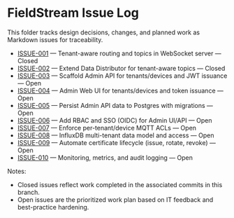 # FieldStream Issue Log

This folder tracks design decisions, changes, and planned work as Markdown issues for traceability.

- [ISSUE-001](./ISSUE-001.md) — Tenant-aware routing and topics in WebSocket server — Closed
- [ISSUE-002](./ISSUE-002.md) — Extend Data Distributor for tenant-aware topics — Closed
- [ISSUE-003](./ISSUE-003.md) — Scaffold Admin API for tenants/devices and JWT issuance — Open
- [ISSUE-004](./ISSUE-004.md) — Admin Web UI for tenants/devices and token issuance — Open
- [ISSUE-005](./ISSUE-005.md) — Persist Admin API data to Postgres with migrations — Open
- [ISSUE-006](./ISSUE-006.md) — Add RBAC and SSO (OIDC) for Admin UI/API — Open
- [ISSUE-007](./ISSUE-007.md) — Enforce per-tenant/device MQTT ACLs — Open
- [ISSUE-008](./ISSUE-008.md) — InfluxDB multi-tenant data model and access — Open
- [ISSUE-009](./ISSUE-009.md) — Automate certificate lifecycle (issue, rotate, revoke) — Open
- [ISSUE-010](./ISSUE-010.md) — Monitoring, metrics, and audit logging — Open

Notes:
- Closed issues reflect work completed in the associated commits in this branch.
- Open issues are the prioritized work plan based on IT feedback and best-practice hardening.